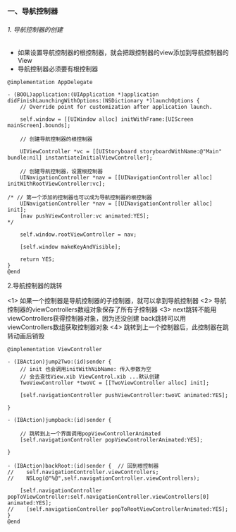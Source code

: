 ### 一、导航控制器

###### 1. 导航控制器的创建
-  如果设置导航控制器的根控制器，就会把跟控制器的view添加到导航控制器的View
-  导航控制器必须要有根控制器
```objc
@implementation AppDelegate

- (BOOL)application:(UIApplication *)application didFinishLaunchingWithOptions:(NSDictionary *)launchOptions {
    // Override point for customization after application launch.

    self.window = [[UIWindow alloc] initWithFrame:[UIScreen mainScreen].bounds];

    // 创建导航控制器的根控制器

    UIViewController *vc = [[UIStoryboard storyboardWithName:@"Main" bundle:nil] instantiateInitialViewController];

    // 创建导航控制器，设置根控制器
    UINavigationController *nav = [[UINavigationController alloc] initWithRootViewController:vc];

/* // 第一个添加的控制器也可以成为导航控制器的根控制器
    UINavigationController *nav = [[UINavigationController alloc] init];
    [nav pushViewController:vc animated:YES];
*/

    self.window.rootViewController = nav;

    [self.window makeKeyAndVisible];

    return YES;
}
@end
```
2.导航控制器的跳转

<1> 如果一个控制器是导航控制器的子控制器，就可以拿到导航控制器
<2> 导航控制器的viewControllers数组对象保存了所有子控制器
<3> next跳转不能用viewControllers获得控制器对象，因为还没创建
    back跳转可以用viewControllers数组获取控制器对象
<4> 跳转到上一个控制器后，此控制器在跳转动画后销毁

```objc
@implementation ViewController

- (IBAction)jump2Two:(id)sender {
    // init 也会调用initWithNibName: 传入参数为空
    // 会去查找View.xib ViewControl.xib ...默认创建
    TwoViewController *twoVC = [[TwoViewController alloc] init];

    [self.navigationController pushViewController:twoVC animated:YES];

}

- (IBAction)jumpback:(id)sender {

    // 跳转到上一个界面调用popViewControllerAnimated
    [self.navigationController popViewControllerAnimated:YES];

}

- (IBAction)backRoot:(id)sender {  // 回到根控制器
//    self.navigationController.viewControllers;
//    NSLog(@"%@",self.navigationController.viewControllers);

    [self.navigationController popToViewController:self.navigationController.viewControllers[0] animated:YES];
//    [self.navigationController popToRootViewControllerAnimated:YES];
}
@end
```
